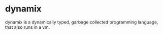 # dynamix
dynamix is a dynamically typed, garbage collected programming language, that also runs in a vm.

